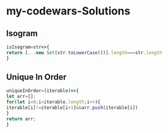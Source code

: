 # my-codewars-Solutions  
## Isogram
```javascript  
isIsogram=str=>{
return [...new Set(str.toLowerCase())].length===str.length
}
```   
 
##  Unique In Order
```javascript  
uniqueInOrder=(iterable)=>{
let arr=[];
for(let i=0;i<iterable.length;i++){
iterable[i]!=iterable[i+1]&&arr.push(iterable[i])
}
return arr;
} 
```


